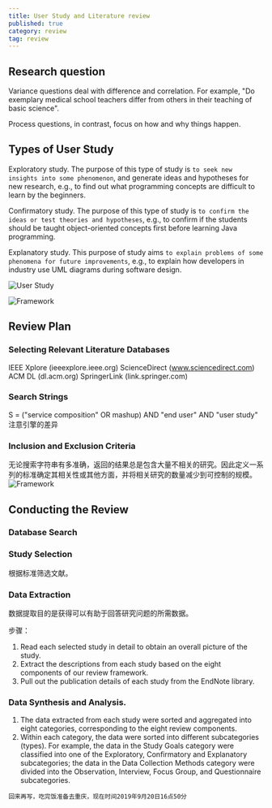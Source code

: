 ```yaml
---
title: User Study and Literature review
published: true
category: review
tag: review
---
```


## Research question

Variance questions deal with difference and correlation. For example, "Do exemplary medical school teachers differ from others in their teaching of basic science".

Process questions, in contrast, focus on how and why things happen.

## Types of User Study

Exploratory study. The purpose of this type of study is `to seek new insights into some
phenomenon`, and generate ideas and hypotheses for new research, e.g., to find out what
programming concepts are difficult to learn by the beginners.

Confirmatory study. The purpose of this type of study is `to confirm the ideas or test theories
and hypotheses`, e.g., to confirm if the students should be taught object-oriented concepts
first before learning Java programming.

Explanatory study. This purpose of study aims `to explain problems of some phenomena
for future improvements`, e.g., to explain how developers in industry use UML diagrams
during software design.

![User Study](http://plusnet.cn/assets/include/userstudy_classify.png)

![Framework](http://plusnet.cn/assets/include/review_framework.png)

## Review Plan
### Selecting Relevant Literature Databases
IEEE Xplore (ieeexplore.ieee.org)
ScienceDirect (www.sciencedirect.com)
ACM DL (dl.acm.org)
SpringerLink (link.springer.com)

### Search Strings

S = ("service composition" OR mashup) AND "end user" AND "user study"
注意引擎的差异

### Inclusion and Exclusion Criteria
无论搜索字符串有多准确，返回的结果总是包含大量不相关的研究。因此定义一系列的标准确定其相关性或其他方面，并将相关研究的数量减少到可控制的规模。
![Framework](http://plusnet.cn/assets/include/study_selection_criteria.png)

## Conducting the Review

### Database Search

### Study Selection
根据标准筛选文献。

### Data Extraction

数据提取目的是获得可以有助于回答研究问题的所需数据。

步骤：
1. Read each selected study in detail to obtain an overall picture of the study.
2. Extract the descriptions from each study based on the eight components of our review framework.
3. Pull out the publication details of each study from the EndNote library.


### Data Synthesis and Analysis.

1. The data extracted from each study were sorted and aggregated into eight categories, corresponding to the eight review components.
2. Within each category, the data were sorted into different subcategories (types). For example, the data in the Study Goals category were classified into one of the Exploratory, Confirmatory and Explanatory subcategories; the data in the Data Collection Methods
category were divided into the Observation, Interview, Focus Group, and Questionnaire subcategories.

`回来再写，吃完饭准备去重庆，现在时间2019年9月20日16点50分`

